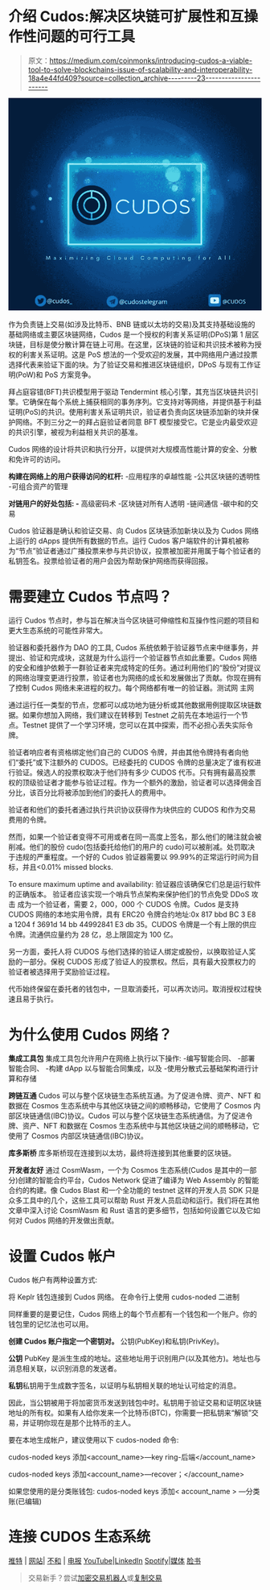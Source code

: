 # 介绍 Cudos:解决区块链可扩展性和互操作性问题的可行工具

> 原文：<https://medium.com/coinmonks/introducing-cudos-a-viable-tool-to-solve-blockchains-issue-of-scalability-and-interoperability-18a4e44fd409?source=collection_archive---------23----------------------->

![](img/f99aa9c2dec91b7ee40fafd0b9c2ef2c.png)

作为负责链上交易(如涉及比特币、BNB 链或以太坊的交易)及其支持基础设施的基础网络或主要区块链网络，Cudos 是一个授权的利害关系证明(DPoS)第 1 层区块链，目标是使分散计算在链上可用。在这里，区块链的验证和共识技术被称为授权的利害关系证明。这是 PoS 想法的一个受欢迎的发展，其中网络用户通过投票选择代表来验证下面的块。为了验证交易和推进区块链组织，DPoS 与现有工作证明(PoW)和 PoS 方案竞争。

拜占庭容错(BFT)共识模型用于驱动 Tendermint 核心引擎，其充当区块链共识引擎。它确保在每个系统上捕获相同的事务序列。它支持对等网络，并提供基于利益证明(PoS)的共识。使用利害关系证明共识，验证者负责向区块链添加新的块并保护网络。不到三分之一的拜占庭验证者同意 BFT 模型接受它。它是业内最受欢迎的共识引擎，被视为利益相关共识的基准。

Cudos 网络的设计将共识和执行分开，以提供对大规模高性能计算的安全、分散和免许可的访问。

**构建在网络上的用户获得访问的杠杆:**
-应用程序的卓越性能
-公共区块链的透明性
-可组合资产的管理

**对链用户的好处包括:
-** 高级密码术
-区块链对所有人透明
-链间通信
-碳中和的交易

Cudos 验证器是确认和验证交易、向 Cudos 区块链添加新块以及为 Cudos 网络上运行的 dApps 提供所有数据的节点。运行 Cudos 客户端软件的计算机被称为“节点”验证者通过广播投票来参与共识协议，投票被加密并用属于每个验证者的私钥签名。投票给验证者的用户会因为帮助保护网络而获得回报。

# 需要建立 Cudos 节点吗？

运行 Cudos 节点时，参与旨在解决当今区块链可伸缩性和互操作性问题的项目和更大生态系统的可能性非常大。

验证器和委托器作为 DAO 的工具,
Cudos 系统依赖于验证器节点来中继事务，并提出、验证和完成块，这就是为什么运行一个验证器节点如此重要。Cudos 网络的安全和维护依赖于一群验证者来完成特定的任务。通过利用他们的“股份”对提议的网络治理变更进行投票，验证者也为网络的成长和发展做出了贡献。你现在拥有了控制 Cudos 网络未来进程的权力。每个网络都有唯一的验证器。测试网
主网

通过运行任一类型的节点，您都可以成功地为链分析或其他数据用例提取区块链数据。如果你想加入网络，我们建议在转移到 Testnet 之前先在本地运行一个节点。Testnet 提供了一个学习环境，您可以在其中探索，而不必担心丢失实际令牌。

验证者响应者有资格绑定他们自己的 CUDOS 令牌，并由其他令牌持有者向他们“委托”或下注额外的 CUDOS。已经委托的 CUDOS 令牌的总量决定了谁有权进行验证。候选人的投票权取决于他们持有多少 CUDOS 代币。只有拥有最高投票权的顶级验证者才能参与验证过程。作为一个额外的激励，验证者可以选择佣金百分比，该百分比将被添加到他们的委托人的费用中。

验证者和他们的委托者通过执行共识协议获得作为块供应的 CUDOS 和作为交易费用的令牌。

然而，如果一个验证者变得不可用或者在同一高度上签名，那么他们的赌注就会被削减。他们的股份 cudo(包括委托给他们的用户的 cudo)可以被削减。处罚取决于违规的严重程度。一个好的 Cudos 验证器需要以 99.99%的正常运行时间为目标，并且<0.01% missed blocks.

To ensure maximum uptime and availability:
验证器应该确保它们总是运行软件的正确版本。
验证者应该实现一个哨兵节点架构来保护他们的节点免受 DDoS 攻击
成为一个验证者，需要 2，000，000 个 CUDOS 令牌。Cudos 是支持 CUDOS 网络的本地实用令牌，具有 ERC20 令牌合约地址:0x 817 bbd BC 3 E8 a 1204 f 3691d 14 bb 44992841 E3 db 35。CUDOS 令牌是一个有上限的供应令牌。流通供应量约为 28 亿，总上限固定为 100 亿。

另一方面，委托人将 CUDOS 与他们选择的验证人绑定或股份，以换取验证人奖励的一部分。保税 CUDOS 形成了验证人的投票权。然后，具有最大投票权力的验证者被选择用于奖励验证过程。

代币始终保留在委托者的钱包中，一旦取消委托，可以再次访问。取消授权过程快速且易于执行。

# 为什么使用 Cudos 网络？

**集成工具包**
集成工具包允许用户在网络上执行以下操作:
-编写智能合同、
-部署智能合同、
-构建 dApp 以与智能合同集成，以及
-使用分散式云基础架构进行计算和存储

**跨链互通**
Cudos 可以与整个区块链生态系统互通。为了促进令牌、资产、NFT 和数据在 Cosmos 生态系统中与其他区块链之间的顺畅移动，它使用了 Cosmos 内部区块链通信(IBC)协议。Cudos 可以与整个区块链生态系统通信。为了促进令牌、资产、NFT 和数据在 Cosmos 生态系统中与其他区块链之间的顺畅移动，它使用了 Cosmos 内部区块链通信(IBC)协议。

**库多斯桥**
库多斯桥现在连接到以太坊，最终将连接到其他重要的区块链。

**开发者友好**
通过 CosmWasm，一个为 Cosmos 生态系统(Cudos 是其中的一部分)创建的智能合约平台，Cudos Network 促进了编译为 Web Assembly 的智能合约的构建。像 Cudos Blast 和一个全功能的 testnet 这样的开发人员 SDK 只是众多工具中的几个，这些工具可以帮助 Rust 开发人员启动和运行。我们将在其他文章中深入讨论 CosmWasm 和 Rust 语言的更多细节，包括如何设置它以及它如何对 Cudos 网络的开发做出贡献。

# 设置 Cudos 帐户

Cudos 帐户有两种设置方式:

将 Keplr 钱包连接到 Cudos 网络。
在命令行上使用 cudos-noded 二进制

同样重要的是要记住，Cudos 网络上的每个节点都有一个钱包和一个账户。你的钱包里的记忆法也可以用。

**创建 Cudos 账户指定一个密钥对。** 公钥(PubKey)和私钥(PrivKey)。

**公钥**
PubKey 是派生生成的地址。这些地址用于识别用户(以及其他方)。地址也与消息相关联，以识别消息的发送者。

**私钥**私钥用于生成数字签名，以证明与私钥相关联的地址认可给定的消息。

因此，当公钥被用于将加密货币发送到钱包中时。私钥用于验证交易和证明区块链地址的所有权。如果有人给你发来一个比特币(BTC)，你需要一把私钥来“解锁”交易，并证明你现在是那个比特币的主人。

要在本地生成帐户，建议使用以下 cudos-noded 命令:

cudos-noded keys 添加<account_name>—key ring-后端</account_name>

cudos-noded keys 添加<account_name>—recover；</account_name>

如果您使用的是分类账钱包:
cudos-noded keys 添加< account_name > —分类账(已编辑)

# 连接 CUDOS 生态系统

[推特](https://twitter.com/CUDOS_) | [网站](http://www.cudos.org/)|
[不和](https://discord.com/invite/cudos) | [电报](https://t.me/cudostelegram)
[YouTube](https://www.youtube.com/channel/UCbS48Q09D5xMDCVX0T_OeCw)|[LinkedIn](https://www.linkedin.com/company/cudos1/)
[Spotify](https://open.spotify.com/show/2lZuBXJ270g7taK06tnK35)|[媒体](https://medium.com/cudos)
[脸书](https://www.facebook.com/cudos.org/)

> 交易新手？尝试[加密交易机器人](/coinmonks/crypto-trading-bot-c2ffce8acb2a)或[复制交易](/coinmonks/top-10-crypto-copy-trading-platforms-for-beginners-d0c37c7d698c)